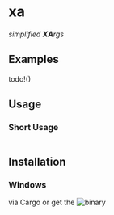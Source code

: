 # xa

*simplified **XA**rgs*

## Examples

todo!()

## Usage

### Short Usage

```
```

## Installation

### Windows

via Cargo or get the ![binary](https://github.com/Phydon/xa/releases)

